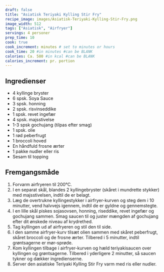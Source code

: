 ```yaml
---
draft: false
title: "Asiatisk Teriyaki Kylling Stir Fry"
recipe_image: images/Asiatisk-Teriyaki-Kylling-Stir-Fry.png
image_width: 512
tags: ["Asiatisk", "Airfryer"]
servings: 4 personer
prep_time: 10
cook: true 
cook_increment: minutes # set to minutes or hours
cook_time: 20 #in minutes #can be BLANK
calories: Ca. 580 #in kcal #can be BLANK
calories_increment: pr. portion
---
```


## Ingredienser

- 4 kyllinge bryster
- 6 spsk. Soya Sauce
- 3 spsk. honning
- 2 spsk. risvinseddike
- 1 spsk. revet ingefær
- 4 spsk. majsstivelse
- 1-3 spsk gochujang (tilpas efter smag)
- 1 spsk. olie
- 1 rød peberfrugt
- 1 broccoli hoved
- En håndfuld frosne ærter
- 1 pakke nudler eller ris
- Sesam til topping

## Fremgangsmåde

1. Forvarm airfryeren til 200°C.
2. I en separat skål, blandes 2 kyllingebryster (skåret i mundrette stykker) med majsstivelsen, indtil de er belagt.
3. Læg de overtrukne kyllingestykker i airfryer-kurven og steg dem i 10 minutter, vend halvvejs igennem, indtil de er gyldne og gennemstegte.
4. I en lille skål piskes sojasovsen, honning, riseddike, revet ingefær og gochujang sammen. Smag saucen til og juster mængden af gochujang efter dit ønskede niveau af krydrethed.
5. Tag kyllingen ud af airfryeren og stil den til side.
6. I den samme airfryer-kurv tilsæt olien sammen med skåret peberfrugt, skåret broccoli og de frosne ærter. Tilbered i 5 minutter, indtil grøntsagerne er mør-sprøde.
7. Kom kyllingen tilbage i airfryer-kurven og hæld teriyakisaucen over kyllingen og grøntsagerne. Tilbered i yderligere 2 minutter, så saucen tykner og dækker ingredienserne.
8. Server den asiatiske Teriyaki Kylling Stir Fry varm med ris eller nudler.
